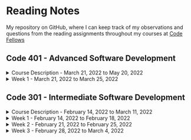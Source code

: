 # Reading Notes

My repository on GitHub, where I can keep track of my observations and questions from the reading assignments throughout my courses at [Code Fellows](https://www.codefellows.org/)

## Code 401 - Advanced Software Development

<details><summary>Course Description - March 21, 2022 to May 20, 2022</summary>

- Code 401 - Advanced Software Development in JavaScript 

  - Students in this course further practice building full-stack applications. 

  - The first four weeks, students further practice building back-end web applications with Node.js. 

  - During weeks six through nine, students further practice building web apps with modern front-end libraries and frameworks.

</details>
<details><summary>Week 1 - March 21, 2022 to March 25, 2022</summary>

<details><summary>Day Template</summary>

### My reading notes

    insert code block here - more than three space indent

  now you can also add inline code formatting ``console.log('hello')``

  here you can type normal paragraph text.

###### Indenting paragraphs cant be done in markdown

    The quick brown fox jumped

over the lazy dog. Now is the time

for all good men to serve their

country. Note that more than three leading spaces creates a codeblock 

automatically.

  Lorem ipsum whatever and then
what...

  Refer to https://github.github.com/gfm/#example-192 
for reference on how indentation is ignored in a paragraph in 
markdown.

#### My codeblock using tildes

~~~
a
b
c
~~~

#### My alternate codeblock using backticks

``` javascript
  console.log('Hello world');
```

</details>

<details><summary>Day 0 - Sunday, March 20, 2022</summary>
<p>

### My reading notes

#### My codeblock using tildes

~~~
a
b
c
~~~

#### My alternate codeblock using backticks

``` javascript
  console.log('Hello world');
```

</p>
</details>

<details><summary>Day 1 - Monday, March 21, 2022</summary>
<p>

### My reading notes

#### My codeblock using tildes

~~~
a
b
c
~~~

#### My alternate codeblock using backticks

``` javascript
  console.log('Hello world');
```

</p>
</details>
</details>

<!-- <details><summary>Day 2 - Tuesday, March 22, 2022</summary><blockquote>

~~~
a
b
c
~~~

</blockquote></details> -->

<!-- <details><summary>Day 3 - Wednesday, March 23, 2022</summary><blockquote>

~~~
a
b
c
~~~

</blockquote></details> -->

<!-- <details><summary>Day 4 - Thursday, March 24, 2022</summary><blockquote>

~~~
a
b
c
~~~

</blockquote></details> -->

<!-- <details><summary>Day 5 - Friday, March 25, 2022</summary><blockquote>

~~~
a
b
c
~~~

</blockquote></details> 

</details> -->

<!-- <br>
<details><summary>Week 2 - March 21, 2022 to March 25, 2022</summary>

<details><summary>Day 1 - March 21, 2022</summary><blockquote>

~~~
a
b
c
~~~

</blockquote></details>

<details><summary>Day 2 - March 22, 2022</summary><blockquote>

~~~
a
b
c
~~~

</blockquote></details>

<details><summary>Day 3 - March 23, 2022</summary><blockquote>

~~~
a
b
c
~~~

</blockquote></details>

<details><summary>Day 4 - March 24, 2022</summary><blockquote>

~~~
a
b
c
~~~

</blockquote></details>

<details><summary>Day 5 - March 25, 2022</summary><blockquote>

~~~
a
b
c
~~~

</blockquote></details>

</details> -->
<!-- <br>


<details><summary>Week 3 - March 21, 2022 to March 25, 2022</summary>

<details><summary>Day 1 - March 21, 2022</summary><blockquote>

~~~
a
b
c
~~~

</blockquote></details>

<details><summary>Day 2 - March 22, 2022</summary><blockquote>

~~~
a
b
c
~~~

</blockquote></details>

<details><summary>Day 3 - March 23, 2022</summary><blockquote>

~~~
a
b
c
~~~

</blockquote></details>

<details><summary>Day 4 - March 24, 2022</summary><blockquote>

~~~
a
b
c
~~~

</blockquote></details>

<details><summary>Day 5 - March 25, 2022</summary><blockquote>

~~~
a
b
c
~~~

</blockquote></details>

</details> -->

<!-- <br>


<details><summary>Week 4 - March 21, 2022 to March 25, 2022</summary>

<details><summary>Day 1 - March 21, 2022</summary><blockquote>

~~~
a
b
c
~~~

</blockquote></details>

<details><summary>Day 2 - March 22, 2022</summary><blockquote>

~~~
a
b
c
~~~

</blockquote></details>

<details><summary>Day 3 - March 23, 2022</summary><blockquote>

~~~
a
b
c
~~~

</blockquote></details>

<details><summary>Day 4 - March 24, 2022</summary><blockquote>

~~~
a
b
c
~~~

</blockquote></details>

<details><summary>Day 5 - March 25, 2022</summary><blockquote>

~~~
a
b
c
~~~

</blockquote></details>

</details> -->


## Code 301 - Intermediate Software Development

<details><summary>Course Description - February 14, 2022 to March 11, 2022</summary>

- Code 301 - Intermediate Software Development 

  - Learn how to become a well-rounded web developer. It'll be a lot of work and a lot of fun.

  - In this course you will study the common core of software development, including MVC, Object-Oriented Programming, functional programming, asynchronous programming, and much more. 
  
  - You will learn how to create and launch web apps in HTML, CSS, and JavaScript, with the help of professional-grade frameworks and libraries from around the web.

</details>

<details>
  <summary>
    Week 1 - February 14, 2022 to February 18, 2022
  </summary>

  <details>
    <summary>Day 1 - Monday, February 14, 2022</summary>
Review the Submission Instructions for guidance on completing and submitting this assignment.

Reading
Component-Based Architecture (Links to an external site.)

What is a “component”? Per https://www.tutorialspoint.com/software_architecture_design/component_based_architecture.htm, (Links to an external site.) a component can be defined three ways:
A component is a modular, portable, replaceable, and reusable set of well-defined functionality that encapsulates its implementation and exporting it as a higher-level interface.

 

A component is a software object, intended to interact with other components, encapsulating certain functionality or a set of functionalities. It has an obviously defined interface and conforms to a recommended behavior common to all components within an architecture.

A software component can be defined as a unit of composition with a contractually specified interface and explicit context dependencies only. That is, a software component can be deployed independently and is subject to composition by third parties.

A component can have three different views − object-oriented view, conventional view, and process-related view.
What are the characteristics of a component? There are six listed characteristics of components - reusability, replaceable, not context specific, extensible, encapsulated, and independent: 
Reusability − Components are usually designed to be reused in different situations in different applications. However, some components may be designed for a specific task.

Replaceable − Components may be freely substituted with other similar components.

Not context specific − Components are designed to operate in different environments and contexts.

Extensible − A component can be extended from existing components to provide new behavior.

Encapsulated − A component depicts the interfaces, which allow the caller to use its functionality, and do not expose details of the internal processes or any internal variables or state.

Independent − Components are designed to have minimal dependencies on other components.

What are the advantages of using component-based architecture? There are eight listed advantages of using component-based architecture - ease of deployment, reduced cost, ease of development, reusable, modification of technical complexity, reliability, system maintenance and evolution, and independent. 
Ease of deployment − As new compatible versions become available, it is easier to replace existing versions with no impact on the other components or the system as a whole.

Reduced cost − The use of third-party components allows you to spread the cost of development and maintenance.

Ease of development − Components implement well-known interfaces to provide defined functionality, allowing development without impacting other parts of the system.

Reusable − The use of reusable components means that they can be used to spread the development and maintenance cost across several applications or systems.

Modification of technical complexity − A component modifies the complexity through the use of a component container and its services.

Reliability − The overall system reliability increases since the reliability of each individual component enhances the reliability of the whole system via reuse.

System maintenance and evolution − Easy to change and update the implementation without affecting the rest of the system.

Independent − Independency and flexible connectivity of components. Independent development of components by different group in parallel. Productivity for the software development and future software development.

What is Props and How to Use it in React (Links to an external site.)

What is “props” short for? Per the article https://itnext.io/what-is-props-and-how-to-use-it-in-react-da307f500da0, (Links to an external site.) props is short for properties.  "props" is a special keyword in React and is used to code in React to pass data from one component to another, specifically, downward one-way data flow.
How are props used in React? There are three steps to use props in React as specified in the article https://itnext.io/what-is-props-and-how-to-use-it-in-react-da307f500da0 (Links to an external site.) . 
Firstly, define an attribute and its value(data)
Then pass it to child component(s) by using Props
Finally, render the Props Data
What is the flow of props? Uni-directionally from parent to child is the flow of props. Note that the props data is read-only such that the child component cannot change props that it receives from the parent.
To recap per the article:
Props stand for properties and is a special keyword in React
Props are being passed to components like function arguments
Props can only be passed to components in one way (parent to child)
Props data is immutable (read-only)
Bookmark/Skim
React Tutorial through ‘Passing Data Through Props’ (Links to an external site.)
React Docs - Hello world (Links to an external site.)
React Docs - Introducing JSX (Links to an external site.)
React Docs - Rendering elements (Links to an external site.)
React Docs - Components and props
  </details>
  <details>
    <summary>Day 2 - Tuesday, February 15, 2022</summary>
Readings: State and Props
Below you will find some reading material, code samples, and some additional resources that support today’s topic and the upcoming lecture.

Review the Submission Instructions for guidance on completing and submitting this assignment.

Reading
React lifecycle (Links to an external site.)
Based off the diagram, what happens first, the ‘render’ or the ‘componentDidMount’?
Render happens before the componentDidMount as the diagram seems to illustrate.



What is the very first thing to happen in the lifecycle of React?
constructor() (Links to an external site.) is the very first thing to happen in the lifecycle of React.
The constructor for a React component is called before it is mounted.If the component is a subclass you should call super(props), or the props will be undefined. constructors can be used to assign state using this.state or to bind event handle methods to an instance.

class FishTableRow extends React.Component {

constructor() {

super(props); //gives us access to props

//Don’t call this.setState() here

this.state = { //intitialize local state

showDescription: false

}; }

Put the following things in the order that they happen: componentDidMount, render, constructor, componentWillUnmount, React Updates
 

constructor, render, React Updates, componentDidMount, componentWillUnmount

 

What does componentDidMount do?
It is a function that returns a boolean that indicates whether a React component was successfully mounted.

It is invoked immediately after a component is mounted (inserted into the tree). Initialization that requires DOM nodes should go here. If you need to load data from a remote endpoint, this is a good place to instantiate the network request.

This method is a good place to set up any subscriptions. If you do that, don’t forget to unsubscribe in componentWillUnmount().

You may call setState() immediately in componentDidMount(). It will trigger an extra rendering, but it will happen before the browser updates the screen. This guarantees that even though the render() will be called twice in this case, the user won’t see the intermediate state. Use this pattern with caution because it often causes performance issues. In most cases, you should be able to assign the initial state in the constructor() instead. It can, however, be necessary for cases like modals and tooltips when you need to measure a DOM node before rendering something that depends on its size or position.

Additional Resources
React Bootstrap Documentation (Links to an external site.)
Netlify (Links to an external site.)
Videos
React State Vs Props (Links to an external site.)


What types of things can you pass in the props? data that you dont expect to change (vs state where you do expect data to change) 
What is the big difference between props and state? state is handled in the component while props are handled outside the component and must be updated outside of the component. when you change state, you automatically re-render the app.
When do we re-render our application? when we change state
What are some examples of things that we could store in state? things that you expect to change in the app are things we could store in state.  data that comes from a form when it is submitted by the user is one example.  toggling button is another use for state
Bookmark/Skim
React Docs - State and Lifecycle (Links to an external site.)
React Docs - handling events (Links to an external site.)
React Tutorial through ‘Developer Tools’ (Links to an external site.)
Assignment Instructions
Read for understanding the assigned resources for this class and watch any assigned videos. Also skim and bookmark the additional resources provided. Prepare an entry for your Readings Notes Repository that answers each and every question presented above.

Make a section in your notes titled ## Things I want to know more about, and anytime a question arises in your mind, or something catches your curiosity, write it down under this heading.

To submit this assignment
Create a new markdown file in your reading notes repository, and add your notes.
If you utilize any content directly from the reading sources, be sure to identify what you are quoting, and cite the source.
Add a link to this new file under the table of contents for this course.
Then ACP your main branch to create a rendered web page on GitHub pages.
Copy the rendered content and paste it into the discussion.
Grading Rubric
0 points: Minimal effort
1 point: Insufficient quality
2 points: Sufficient quality

  </details>
  <details>
    <summary>Day 3 - Wednesday, February 16, 2022</summary>
Feb 16 at 8:58am
What does .map() return?
A new array with each element being the result of the callback function. (per https://developer.mozilla.org/en-US/docs/Web/JavaScript/Reference/Global_Objects/Array/map#return_value (Links to an external site.))

If I want to loop through an array and display each value in JSX, how do I do that in React?
You can build collections of elements and include them in JSX (Links to an external site.) using curly braces {} (per https://reactjs.org/docs/lists-and-keys.html#rendering-multiple-components (Links to an external site.))

Each list item needs a unique ____.
key in React.

What is the purpose of a key?
A “key” is a special string attribute you need to include when creating lists of elements. (per https://reactjs.org/docs/lists-and-keys.html#basic-list-component (Links to an external site.))

React docs say 

Keys help React identify which items have changed, are added, or are removed. Keys should be given to the elements inside the array to give the elements a stable identity:

const numbers = [1, 2, 3, 4, 5];
const listItems = numbers.map((number) =>
  <li key={number.toString()}>    {number}
  </li>
);
The best way to pick a key is to use a string that uniquely identifies a list item among its siblings. Most often you would use IDs from your data as keys:

const todoItems = todos.map((todo) =>
  <li key={todo.id}>    {todo.text}
  </li>
);
When you don’t have stable IDs for rendered items, you may use the item index as a key as a last resort:

const todoItems = todos.map((todo, index) =>
  // Only do this if items have no stable IDs  <li key={index}>    {todo.text}
  </li>
);
We don’t recommend using indexes for keys if the order of items may change. 

What is the spread operator?
InJavaScript, spread syntax (Links to an external site.) refers to the use of an ellipsis of three dots (…) to expand an iterable object into the list of arguments.

“When ...arr is used in the function call, it ‘expands’ an iterable object arr into the list of arguments.” — JavaScript.info (Links to an external site.)

The spread operator was added to JavaScript in ES6 (ES2015), just like the rest parameters (Links to an external site.), which have the same syntax: three magic dots ….

The spread syntax “spreads” the array into separate arguments.

List 4 things that the spread operator can do.
Copying an array
Concatenating or combining arrays
Using Math functions
Using an array as arguments
Adding an item to a list
Adding to state in React
Combining objects
Converting NodeList to an array
In each case, the spread syntax expands an iterable object, usually an array, though it can be used on any iterable, including a string.

Give an example of using the spread operator to combine two arrays.
const fruits = ['🍏','🍊','🍌','🍉','🍍']
const moreFruits = [...fruits];
console.log(moreFruits) // Array(5) [ "🍏", "🍊", "🍌", "🍉", "🍍" ]
fruits[0] = '🍑'
console.log(...[...fruits,'...',...moreFruits]) //  🍑 🍊 🍌 🍉 🍍 ... 🍏 🍊 🍌 🍉 🍍
Give an example of using the spread operator to add a new item to an array.
const fewFruit = ['🍏','🍊','🍌']
const fewMoreFruit = ['🍉', '🍍', ...fewFruit]
console.log(fewMoreFruit) //  Array(5) [ "🍉", "🍍", "🍏", "🍊", "🍌" ]
Give an example of using the spread operator to combine two objects into one.
const objectOne = {hello: "🤪"}
const objectTwo = {world: "🐻"}
const objectThree = {...objectOne, ...objectTwo, laugh: "😂"}
console.log(objectThree) // Object { hello: "🤪", world: "🐻", laugh: "😂" }
const objectFour = {...objectOne, ...objectTwo, laugh: () => {console.log("😂".repeat(5))}}
objectFour.laugh() // 😂😂😂😂😂

In the video, what is the first step that the developer does to pass functions between components?
he creates a function inside App called increment where he means to pass it down to a child component Person

In your own words, what does the increment function do?
uses setState to set a value of the key value pair count that is one more than its previous value, if the string being passed in is equal to a key value pair of name in one of the objects in the array of people in state.

How can you pass a method from a parent component into a child component?
pass as a prop like <Person increment={this.increment} /> in the component that contains the state (App to its child Person)  

How does the child component invoke a method that was passed to it from a parent component?
if one component needs to update the state of another then it needs to have the function from the first component.

 

what i want to learn more: how the above is done!
  </details>
  <details>
    <summary>Day 4 - Thursday, February 17, 2022</summary>
Feb 17 at 8:58am
What is a ‘Controlled Component’?
The form is an example of a controlled component in React.

An input form element whose value is controlled by React in this way is called a “controlled component”.  It is controlled because React state maintains the state that previously HTML would control in form elements.  In other words the React state, for the form, could be called the single source of truth, as React when maintaining a form only needs to rely upon React for the mutable data in the form, and not HTML, such that the React component that renders a form also controls what happens in that form on subsequent user input. 

The controlled component solves the issue when the form has the default HTML form behavior of browsing to a new page when the user submits the form. If you want this behavior in React, it just works. But in most cases, it’s convenient to have a JavaScript function that handles the submission of the form and has access to the data that the user entered into the form. The 

Should we wait to store the users responses from the form into state when they submit the form OR should we update the state with their responses as soon as they enter them? Why.
That's a good problem to have.  Either one, depending on your needs for the form.  What is cool is that you are not limited to one choice when you use React to have a form.
Also, because it can be tedious to used controlled components, uncontrolled components would be a more optimal solution in order to avoid the tedium. Refer to https://reactjs.org/docs/forms.html#alternatives-to-controlled-components (Links to an external site.) for more info.
 
How do we target what the user is entering if we have an event handler on an input field? We can have a state that records what the user is entering before he or she submits.
The Conditional (Ternary) Operator Explained (Links to an external site.)

Why would we use a ternary operator? for brevity instead of using the if then else statement
Rewrite the following statement using a ternary statement:

if(x===y){
  console.log(true);
} else {
  console.log(false);
}

x===y ? console.log(true) : console.log(false)
  </details>
  <details>
    <summary>Day 5 - Friday, February 18, 2022</summary>
Reading
React Docs - Thinking in ReactLinks to an external site.

What is the single responsibility principle and how does it apply to components?   
It is a technique to decide what should be its own component.  This technique is a computer-programming principle that states that every module class or function in a computer should have responsibiliy over a single part of that program's functionality, and it should encapsulate that part.  It is the S in the SOLID principles acronym for five design principles intended to make software design more understandable, flexible, and maintainable.

What does it mean to build a ‘static’ version of your application?
A version of a react app that takes your data model and renders the UI but has no interactivity is called a static version of your app.

Once you have a static application, what do you need to add?
Interactivity

What are the three questions you can ask to determine if something is state?  
Is it passed in from a parent via props? If so, it probably isn’t state.
Does it remain unchanged over time? If so, it probably isn’t state.
Can you compute it based on any other state or props in your component? If so, it isn’t state.
How can you identify where state needs to live?
For each piece of state in your application:

Identify every component that renders something based on that state.
Find a common owner component (a single component above all the components that need the state in the hierarchy).
Either the common owner or another component higher up in the hierarchy should own the state.
If you can’t find a component where it makes sense to own the state, create a new component solely for holding the state and add it somewhere in the hierarchy above the common owner component.
Higher-Order FunctionsLinks to an external site.

What is a “higher-order function”? Functions that operate on other functions, either by taking them as arguments or by returning them, are called higher-order functions. 
Explore the greaterThan function as defined in the reading. In your own words, what is line 2 of this function doing? Returning a function
Explain how either map or reduce operates, with regards to higher-order functions. map and reduce both take a callback function, hence they are higher order functions
learn more about? state in react

Edited by Rey Mercado on Feb 18 at 8:59am
Rey Mercado
Rey Mercado
Feb 18, 2022Feb 18 at 3:07pm
per today's students' questions regarding what line 2 is function doing:

line2 is returning another function.  

moreover, greaterThan creates a closure with line 2.

greaterThan is by definition a higher order function, because it returns a function.

subsequent lines after line 2 show how greaterThan was used when invoked and assigned to another function greaterThan10.

I think the correct answer to question 2 here then would be just to say greaterThan returns a function, which then shows that greaterThan is an example of a higher order function.  I think that was the point of the question, to answer that we recognize that greaterThan function returns a function.
  </details>

</details>

<details>
  <summary>
    Week 2 - February 21, 2022 to February 25, 2022
  </summary>

  <details>
    <summary>Day 6 - Monday, February 21, 2022</summary>
Readings: Node.JS - Class06
 (Links to an external site.)Assignment
Below you will find some reading material, code samples, and some additional resources that support today’s topic and the upcoming lecture.

Review the Submission Instructions for guidance on completing and submitting this assignment.

 (Links to an external site.)Reading
First Reading on Node.js on sitepoint (Links to an external site.)

 (Links to an external site.)1. What is node.js?
Node.js is a JavaScript runtime. It's a program we use to execute JavaScript on our computers.

 (Links to an external site.)2. In your own words, what is Chrome’s V8 JavaScript Engine?
Chrome's V8 JavaScript Engine is a performance-centric program that runs in Google Chrome and other Chromium-based web browsers, that compiles JavaScript so that our computers can use JS.

 (Links to an external site.)3. What does it mean that node is a JavaScript runtime?
node allows the execution of JavaScript on our computer rather than just the browser.

 (Links to an external site.)4. What is npm?
npm is the JavaScript Package Manager as well as the world's largest software registry.

 (Links to an external site.)5. What version of node are you running on your machine?
typing node -v, I got v16.14.0

 (Links to an external site.)6. What version of npm are you running on your machine?
typing npm -v, I got 8.3.1

 (Links to an external site.)7. What command would you type to install a library/package called ‘jshint’?
npm install -g jshint

 (Links to an external site.)8. What is node used for?
 (Links to an external site.)One use of Node is installing via npm and running via Node various build tools designed to automate the process of developing a modern JavaScript application
 (Links to an external site.)Webpack, ESLint, Gulp.js, Mocha, and Chai are common build tools found by using node
 (Links to an external site.)Node also allows server-side programs to be written in JavaScript. It can be used as a scripting language. It is suited to building applications that require real-time interaction or collaboraration like chat sites
 (Links to an external site.)Node is single-threaded but also event-driven. If node encounters a blocking I/O operation, instead of waiting for this to complete, it will register a callback before continuing to process the next event. When the I/O operation has finished (another kind of event), the server will execute the callback and continue working on the original request
 (Links to an external site.)Thusly, Node has asynchronous (non-blocking behavior)
 (Links to an external site.)Node's execution model causes the server very little overhead, compared to traditional servers such as Apache, PHP, or Ruby, which block execution of subsequent I/O operations until the current operation completes
Second reading on codefellows.org (Links to an external site.)

 (Links to an external site.)1. What are the 6 reasons for pair programming?
Greater Efficiency - research shows higher-quality code for a slightly longer duration
Engaged collaboration - augments engagement for both programmers
Learning from fellow students - forces teaching or learning for communication for both
Social skills - improves interpersonal skills, qualities employers look for
Job interview readiness -skills improved in pair programming are what employers interviewi for
Work environment readiness - skills on day-to-day work pairing puts someone more qualified than a cs grad with no prior experience pairing
 (Links to an external site.)2. In your experience, which of these reasons have you found most beneficial?
I don't have much experience in the industry, but have pair programmed before... I'd say though work environment readiness... it saves costs for employers when not much investment needed to train someone who has experience collaborating in programming.

 (Links to an external site.)3. How does pair programming work?
One is designated the driver, and the other is designated the navigator. The driver is the programmer who types, including controlling the text editor, switching files, version control and what gets written. The navigator vocalizes guidance to the driver but does not provide direct input to the computer. The navigator is expected to focus on the big picture, anticpating what comes next, how algorithm may be converted to code, while reviewing driver's code for typos or bugs. The navigator uses the time not typing to also research documentation, and solutions on a browser.

 (Links to an external site.)Bookmark/Skim
-Geocoding API Docs (Links to an external site.) I looked at the docs https://locationiq.com/docs (Links to an external site.) provides an API to geolocate for a better UI experience

-Axios docs (Links to an external site.) Axios is a promise based HTTP client for the browser and node.js sample code is

import axios from "axios"; axios.get('/users') .then(res => { console.log(res.data); });

-MDN async and await (Links to an external site.)

 (Links to an external site.)Code Samples
import axios from "axios"; axios.get('/users') .then(res => { console.log(res.data); });

 (Links to an external site.)Additional Resources
https://markdownguide.org/cheat-sheet (Links to an external site.)

 (Links to an external site.)Things I want to know more about
I want review async/await and axios after reading the docs from hyperlinks above
I want to make my own app using locationiq for fun.
  </details>

  <details>
    <summary>Day 7 - Tuesday, February 22, 2022</summary>
Readings: REST
Below you will find some reading material, code samples, and some additional resources that support today’s topic and the upcoming lecture.

Review the Submission Instructions for guidance on completing and submitting this assignment.

Reading
What Google Learned From Its Quest to Build the Perfect TeamLinks to an external site.
If you took Code 201, skim this article again for a refresher. If you did not take Code 201, read this article and think about how it can influence the way you work with your partners during pair programming.
How I explained REST to my brotherLinks to an external site.
Who is Roy Fielding?
Roy Fielding helped write the first web servers that sent documents across the internet. He researched and explained why web works the way it does. His name is on the spec for the protocol that is used to get the pages from servers to your browser, called HTTP.

Why don’t the techniques that we use today work well when we need to be able to talk to all of the machines in the world?
We now don't have a need to talk to all the machines in the world to get what we want from any of them. We just need to talk to a small group of machines now.

What is the HTTP protocol that Fielding and his friends created?
Fielding helped create REST, an HTTP protocol that is an acronym for Representational State Transfer.

What does a GET do? 
GET: Retrieve info on HTTP

What does a POST do? 
POST: add info on HTTP

What does PUT do? 
PUT: replace on HTTP

What does PATCH do? 
PATCH: partial update on HTTP

 

Geocoding APILinks to an external site.
Did you get your API key? yes
Weather Bit APILinks to an external site.
Did you get your API key? yes
Yelp API DocsLinks to an external site.
Did you get your API key? yes
The Movie DB API DocsLinks to an external site.
Did you get your API key? yes
Things I want to know more about

- can i use nyt without a paywall ( i signed up and paid for the paywall for nyt - because i use it often)

-what other popular apis can i consider using to get more practice using APIs?
  </details>

  <details>
    <summary>Day 8 - Wednesday, February 23, 2022</summary>
<p>
What does REST stand for? Representational State Transfer
REST APIs are designed around a ____. resources, which are any kind of any object, data, or service that can be accessed by the client.
What is an identifer of a resource? Give an example. URI, an identifier, is what a resource has to allow the resource to be uniquely identified. An example of a URI is https://adventure-works.com/orders/1 (Links to an external site.) 
What are the most common HTTP verbs? GET, POST , PUT, PATCH, AND DELETE 
What should the URIs be based on? nouns (the resource) and not verbs (the operations on the resource). A bad URI would be https://adventure-works.com/create-order because it is based on the verb (the operations on the resource) instead of the resource (noun).
Give an example of a good URI. https://adventure-works.com/orders

What does it mean to have a ‘chatty’ web API? Is this a good or a bad thing?
To have a chatty web API means to have a large number of I/O requests. It's a bad thing as the cumulative effect of this large number of requests can have a significant impact on performance. Instead consider packaging the data into larger and thus fewer requests. Another consideration would be to fetch data from a database as one query, instead of several smaller queries.

What status code does a successful GET request return? A successful GET request returns a HTTP status code 200 (OK)
What status code does an unsuccessful GET request return? An unsuccessful GET request returns a HTTP status code 404 (NOT FOUND)
What status code does a successful POST request return? A successful POST request returns a HTTP status code 201 (CREATED)
If a POST method creates a new resource, it returns HTTP status code 201 (Created). The URI of the new resource is included in the Location header of the response. The response body contains a representation of the resource.

If the method does some processing but does not create a new resource, the method can return HTTP status code 200 and include the result of the operation in the response body. Alternatively, if there is no result to return, the method can return HTTP status code 204 (No Content) with no response body.

If the client puts invalid data into the request, the server should return HTTP status code 400 (Bad Request). The response body can contain additional information about the error or a link to a URI that provides more details.

What status code does a successful DELETE request return? A successful DELETE request returns with HTTP status code 204 (No Content), indicating that the process was successfully handled, but that the response body contains no further information. If the resource does not exist, the web server can return HTTP 404(NOT FOUND).
Bookmark/Skim
RegExr (Links to an external site.) - Pay particular attention to the cheatsheet

How would you match a phone number from your city using RegEx? My city's area code of San Francisco is 415. Thusly the regex is below:
/^?[-. ]?([0-9]{3})[-. ]?([0-9]{4})$/

https://www.abstractapi.com/guides/validate-phone-number-javascript (Links to an external site.)
</p>
<p>
^ asserts position at start of the string
\(
 matches the character ( 
? matches the previous token between zero and one times, as many times as possible, giving back as needed (greedy)
1st Capturing Group 
([4][1][5])
Match a single character present in the list below 
[4]
4 matches the character 4 
Match a single character present in the list below 
[1]
1 matches the character 1 
Match a single character present in the list below 
[5]
5 matches the character 5
\)
 matches the character ) 
? matches the previous token between zero and one times, as many times as possible, giving back as needed (greedy)
Match a single character present in the list below 
[-. ]
? matches the previous token between zero and one times, as many times as possible, giving back as needed (greedy)
-.
 matches a single character in the list -.  (case sensitive)
2nd Capturing Group 
([0-9]{3})
Match a single character present in the list below 
[0-9]
{3} matches the previous token exactly 3 times
0-9 matches a single character in the range between 0 (index 48) and 9 (index 57) (case sensitive)
Match a single character present in the list below 
[-. ]
? matches the previous token between zero and one times, as many times as possible, giving back as needed (greedy)
-.
 matches a single character in the list -.  (case sensitive)
3rd Capturing Group 
([0-9]{4})
Match a single character present in the list below 
[0-9]
{4} matches the previous token exactly 4 times
0-9 matches a single character in the range between 0 (index 48) and 9 (index 57) (case sensitive)
\$ asserts position at the end of the string, or before the line terminator right at the end of the string (if any)
 </p>

Regex Tutorial (Links to an external site.)
Regex 101 (Links to an external site.)
Things I want to know more about

How practical is knowing regex javascript nowadays as a software engineer

  </details>

  <details>
    <summary>Day 9 - Thursday, February 24, 2022</summary>
What is functional programming? A programming paradigm - a style of building the structure and elements of computer programs - that treats computation as the evaluation of math functions and avoids changing-state and mutable data. Different from object-oriented programming

What is a pure function and how do we know if something is a pure function? Pure functions give the same output every time. two signs it is a pure function: 1) returns the same result given the same arguments; this concept is also known as deterministic 2) does not cause observable side effects

What are the benefits of a pure function? Predictability and easier to test.

What is immutability? unchanging over time in respect to data.

What is Referential transparency? if a function consistently yields the same result for the

same input, it is referentially transparent.  this characteristic of referential transparency also comes as a result of a pure function having immutable data.

What is a module? another javascript file.
What does the word ‘require’ do? look into another file to use a data structure not in your
current file, offers modularity aka organization
How do we bring another module into the file the we are working in? use the keyword 'require' with the filename the file resides and the variable or other data structure you need.
What do we have to do to make a module available? have the line module.exports = the data structure you want made available.  in the youtube video, the function counter is made available from the file count.js by having a line in the bottom of the code in count.js saying module.exports = counter;  This process is similar to what we have being doing in react, where we add the line export default <name of class component> to the bottom of the file that declares the class component.  For example Main.js file has the class component Main declared and defined, and the last line is written as export default Main; which allows this Main class component module to be made available by another file.  App.js which uses the Main class component, makes Main's class component declaration available to App.js by writing import Main from './Main.js' in the beginning of the file of App.js.
  </details>

  <details>
    <summary>Day 10 - Friday, February 25, 2022</summary>
What is a ‘call’? function invocation

How many ‘calls’ can happen at once? if synchronous, one at a time

What does LIFO mean? last in first out - like a pancake stack

Draw an example of a call stack and the functions that would need to be invoked to

generate that call stack.

top - this will be called first as a callstack like a pancake 2nd from top
3rd from top

1. What causes a Stack Overflow? when you put too much on a stack - where computer runs out of memory
JavaScript error messages (https://codeburst.io/javascript-error-messages-debugging- d23f84f0ae7c)

What is a ‘refrence error’? using a variable not yet declared

What is a ‘syntax error’? a misspell or a string not recognized as a valid instruction

What is a ‘range error’? giving an object an invalid length

What is a ‘tyep error’? using a type that is incompatible with a data structure

What is a breakpoint? a line in the code you want to debug by stopping the code at that line

What does the word ‘debugger’ do in your code? help you find 'bugs' aka errors in code

Things I want to know more about,

how to use debugger not only in chrome but also other popular browsers like safari and firefox


  </details>

</details>

<details>
  <summary>
    Week 3 - February 28, 2022 to March 4, 2022
  </summary>

  <details>
    <summary>Day 11 - Monday, February 28, 2022</summary>
Reading
nosql vs sql (Links to an external site.)
Fill in the chart below with five differences between SQL and NoSQL databases:

SQL	NoSQL
 Relational Databases	Non-relational or distributed database 
 table-based, adheres to schema definitions	 document-base, key-value pairs, graph databases, or wide-column stores - do not have standard schema definitions which NoSQL needs to adhere to
 has predefined schema	has dynamic schema for unstructured data 
 vertically scalable	horizontally scalable 
uses SQL	queries are focused on collection of documents, also known as Unstructured Query Languag
What kind of data is a good fit for an SQL database? Heavy duty transactional type applications.
Give a real world example. Keeping track of bank transactions.
What kind of data is a good fit a NoSQL database? hierarchical data storage
Give a real world example. keeping data in JSON which is hierarchical data, is good fit for NosQL
Which type of database is best for hierarchical data storage? NoSQL
Which type of database is best for scalability? SQL is best for vertical scalability, by adding CPU RAM or SSD on a single server to manage increasing load. NoSQL is best for horizontal scalability (for example adding a few more servers to your NoSQL to handle larger traffic).
Bookmark/Skim
mongoose api (Links to an external site.)

React Router (Links to an external site.)

Videos
sql vs nosql (Links to an external site.)
 (Video)

What does SQL stand for? structured query language
What is a relational database? database uses relations and schemaddd
What type of structure does a relational database work with? table
What is a ‘schema’? representation of a plan
What is a NoSQL database? nonrelational database
How does it work? no schema, no relations
What is inside of a Mongo database? json
Which is more flexible - SQL or MongoDB? and why. depends. sql is more flexible with vertical scaling. nosql horizontal scaling.
What is the disadvantage of a NoSQL database? slower transactions than a sql database
what i want to learn more about: more examples on how to choose between nosql and sql for a situation. the readings and videos do not go into many examples.


  </details>
  <details>
    <summary>Day 12 - Tuesday, March 1, 2022</summary>
Readings: CRUD
Below you will find some reading material, code samples, and some additional resources that support today’s topic and the upcoming lecture.

Review the Submission Instructions for guidance on completing and submitting this assignment.

Reading
Status Codes Based On REST Methods (Links to an external site.)
In your own words, describe what each group of status code represents:

100’s = informational status codes, tells client that the request's header has been received, and the server tells the client will try to comply with a transmission demand coming from the client
200’s = success codes, tells client that the client's request was accepted by the server, passing all validation requirements. in the case of an asynchronous nature of a request by the client, 202, the success code does not mean the request was successfully processed, but only the server tells the client that the request met all validation requirements at the time the request was sent.
300’s = redirection codes, where server tells the client that the resource that the client request is not available at the location that the client expected.  Reasons can be multiple why, temporary, permanent.  The result of the client receiving a 300 code from the server means that the client will need to send a new request to a new location.
400’s = client error codes, representing invalid requests that the client sent to the server.  causes of this error include timeouts, wrong URI, missing authentication and so on. In other words the server sends a 400 code to the client because the client sent incorrect input.  Remedy then would be to have the client confirm the correct input parameters, before the client attempt another request. 
500’s = server error codes, often cause is the server is overwhelmed, or the server is unreachable behind proxies.  500 server error code could also be the result to an incorrect client request that trigger error exceptions from the server. Error maybe either temporary or permanent. Remedy often is for the client to retry the same request.
What is a status code 202? 202 is accepted that is returned as a result of asynchronous processing request, a CREATE or aka POST. It is an intermediate status code while further processing determines the async request went well
What is a status code 308? Permanent direct -data requested will be available at a new URL and server sends this URL to client to access (API Change).
What code would you use if an update didn’t return data to a client? 404 if its the client's fault. a 500s code if it was the server's fault
What code would you use if a resource used to exist but no longer does? 300 series
What is the ‘Forbidden’ status code?
403 Forbidden - The client has authorized or doesn’t need to authorize itself, but still has no permissions to access the resource.
Additional Resources
Videos
Build A REST API With Node.js, Express, & MongoDB - Quick (Links to an external site.) - First 20 minutes - dead link!! finding another way to answer questions
Why do we need to pull our MongoDB database string out of our server and put it into our .env?
What is middleware? computer software  that provides services to software apps beyond what is available in the os. (https://en.wikipedia.org/wiki/Middleware (Links to an external site.))
What does app.use(express.json()) do? use json data
What does the /:id mean in a route?
What is the difference between PUT and PATCH?
How do you make a default value in a schema?
What does a 500 error status code mean?
What is the difference between a status 200 and a status 201?
Assignment Instructions
Read for understanding the assigned resources for this class and watch any assigned videos. Also skim and bookmark the additional resources provided. Prepare an entry for your Readings Notes Repository that answers each and every question presented above.

Make a section in your notes titled ## Things I want to know more about, and anytime a question arises in your mind, or something catches your curiosity, write it down under this heading.

To submit this assignment
Create a new markdown file in your reading notes repository, and add your notes.
If you utilize any content directly from the reading sources, be sure to identify what you are quoting, and cite the source.
Add a link to this new file under the table of contents for this course.
Then ACP your main branch to create a rendered web page on GitHub pages.
Copy the rendered content and paste it into the discussion.
Grading Rubric
0 points: Minimal effort
1 point: Insufficient quality
2 points: Sufficient quality
what i want to learn more about:

  where is the working link to the second required reading/viewing on youtube?
  </details>
  <details>
    <summary>Day 13 - Wednesday, March 2, 2022</summary>
Reading
Consider the history: That Time When Women Stopped Coding (Links to an external site.)

What occurred during the same time as the beginning of the decline of women in computer science? personal computers became important and commonplace.
Why does it matter that males had been playing on computers growing up? computer science professors increasingly assumed that their students had been grown up playing with computers at home, which were true for mostly male students
Review the data: Employee breakdown of key technology companies (Links to an external site.)

What three take-a-ways do you have looking at this data? more male than female at most companies, overrepresentation (a lot at many places) of asian, underrepresentation of latino and black, and surprisingly underrepresentation (slightly) of white at most companies
Ask the question: Why diversity matters to your tech company (Links to an external site.)

When are diversity efforts most successful? when ceos and other leaders support it
Why do diverse companies perform better? diverse teams are smarter and more creative than homogeneous ones
Give an example of how a diverse company can serve a diverse user base or vise-versa. Pinterest reports successes when their diverse teams reflect their diverse user base. Youtube reported increased errors when their developer team building the ios app were almost entirely right-handed.
  </details>

  <details>
    <summary>Day 15 - Friday, March 4, 2022</summary>
Reading
What is OAuth (Links to an external site.)

What is OAuth? open standard authorization protocol or framework that describes how unrelated servers and services can safely allow authenticated access to their assets without actually sharing the initial related single logon credential.
Give an example of what using OAuth would look like. Being offered to log on a website that isnt google using your google account.
How does OAuth work?
The first website connects to the second website on behalf of the user, using OAuth, providing the user’s verified identity.

The second site generates a one-time token and a one-time secret unique to the transaction and parties involved.

The first site gives this token and secret to the initiating user’s client software.

The client’s software presents the request token and secret to their authorization provider (which may or may not be the second site).

If not already authenticated to the authorization provider, the client may be asked to authenticate. After authentication, the client is asked to approve the authorization transaction to the second website.

The user approves (or their software silently approves) a particular transaction type at the first website.

The user is given an approved access token (notice it’s no longer a request token).

The user gives the approved access token to the first website.

The first website gives the access token to the second website as proof of authentication on behalf of the user.

The second website lets the first website access their site on behalf of the user.

The user sees a successfully completed transaction occurring.

OAuth is not the first authentication/authorization system to work this way on behalf of the end-user. In fact, many authentication systems, notably Kerberos, work similarly. What is special about OAuth is its ability to work across the web and its wide adoption. It succeeded with adoption rates where previous attempts failed (for various reasons).

What are the steps that it takes to authenticate the user? it's a temporary key that has an expiration date, like a hotel room key
What is OpenID? not the same as oauth
Authorization and Authentication flows (Links to an external site.)

What is the difference between authorization and authentication?
What is Authorization Code Flow?
What is Authorization Code Flow with Proof Key for Code Exchange (PKCE)?
What is Implicit Flow with Form Post?
What is Client Credentials Flow?
What is Device Authorization Flow?
What is Resource Owner Password Flow?
  </details>

</details>


